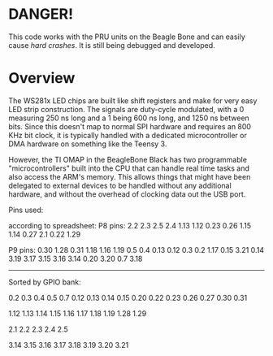 DANGER!
=======

This code works with the PRU units on the Beagle Bone and can easily
cause *hard crashes*.  It is still being debugged and developed.

Overview
========

The WS281x LED chips are built like shift registers and make for very
easy LED strip construction.  The signals are duty-cycle modulated,
with a 0 measuring 250 ns long and a 1 being 600 ns long, and 1250 ns
between bits.  Since this doesn't map to normal SPI hardware and requires
an 800 KHz bit clock, it is typically handled with a dedicated microcontroller
or DMA hardware on something like the Teensy 3.

However, the TI OMAP in the BeagleBone Black has two programmable
"microcontrollers" built into the CPU that can handle real time
tasks and also access the ARM's memory.  This allows things that
might have been delegated to external devices to be handled without
any additional hardware, and without the overhead of clocking data out
the USB port.

Pins used:

according to spreadsheet:
P8 pins:
2.2
2.3
2.5
2.4
1.13
1.12
0.23
0.26
1.15
1.14
0.27
2.1
0.22
1.29

P9 pins:
0.30
1.28
0.31
1.18
1.16
1.19
0.5
0.4
0.13
0.12
0.3
0.2
1.17
0.15
3.21
0.14
3.19
3.17
3.15
3.16
3.14
0.20
3.20
0.7
3.18

------

Sorted by GPIO bank:

0.2
0.3
0.4
0.5
0.7
0.12
0.13
0.14
0.15
0.20
0.22
0.23
0.26
0.27
0.30
0.31

1.12
1.13
1.14
1.15
1.16
1.17
1.18
1.19
1.28
1.29

2.1
2.2
2.3
2.4
2.5

3.14
3.15
3.16
3.17
3.18
3.19
3.20
3.21
